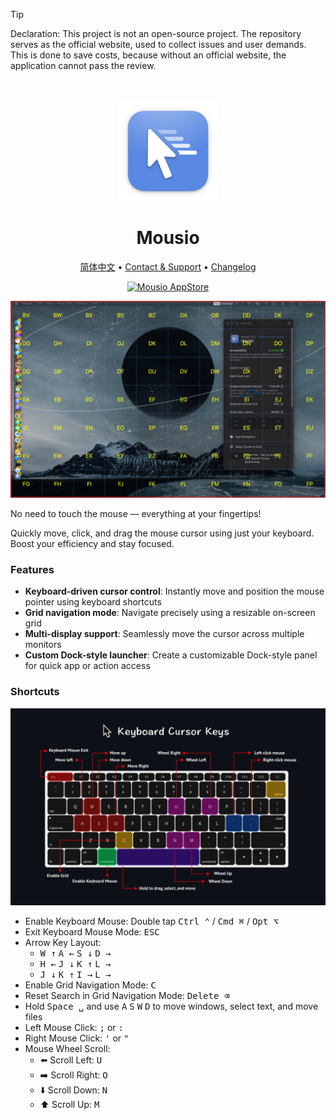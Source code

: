 <!--idoc:ignore:start-->
> [!TIP]
> Declaration: This project is not an open-source project. The repository serves as the official website, used to collect issues and user demands. This is done to save costs, because without an official website, the application cannot pass the review.
<!--idoc:ignore:end-->

<div align="center">
  <br />
  <br />
  <img src="./assets/logo.png" width="160" height="160">
  <h1>
    Mousio
  </h1>
  <!--rehype:style=border: 0;-->
  <p>
    <a href="./README.zh.md">简体中文</a> • 
    <a target="_blank" href="https://github.com/jaywcjlove/mousio/issues/new?template=bug_report.yml">Contact & Support</a> • 
    <a href="./CHANGELOG.md">Changelog</a>
  </p>
  <p>
    <a target="_blank" href="https://apps.apple.com/app/Mousio/6746747327" title="Mousio for macOS">
      <img alt="Mousio AppStore" src="https://jaywcjlove.github.io/sb/download/macos.svg" height="51">
    </a>
  </p>
</div>

![Mousio 1](./assets/screenshots-1.png)

No need to touch the mouse — everything at your fingertips!

Quickly move, click, and drag the mouse cursor using just your keyboard. Boost your efficiency and stay focused.

### Features

- **Keyboard-driven cursor control**: Instantly move and position the mouse pointer using keyboard shortcuts  
- **Grid navigation mode**: Navigate precisely using a resizable on-screen grid  
- **Multi-display support**: Seamlessly move the cursor across multiple monitors  
- **Custom Dock-style launcher**: Create a customizable Dock-style panel for quick app or action access  

### Shortcuts

![Mousio 2](./assets/screenshots-2.png)

- Enable Keyboard Mouse: Double tap <kbd>Ctrl ⌃</kbd> / <kbd>Cmd ⌘</kbd> / <kbd>Opt ⌥</kbd>
- Exit Keyboard Mouse Mode: <kbd>ESC</kbd>
- Arrow Key Layout:
  - <kbd>W ↑</kbd> <kbd>A ←</kbd> <kbd>S ↓</kbd> <kbd>D →</kbd>
  - <kbd>H ←</kbd> <kbd>J ↓</kbd> <kbd>K ↑</kbd> <kbd>L →</kbd>
  - <kbd>J ↓</kbd> <kbd>K ↑</kbd> <kbd>I →</kbd> <kbd>L →</kbd>
- Enable Grid Navigation Mode: <kbd>C</kbd>
- Reset Search in Grid Navigation Mode: <kbd>Delete ⌫</kbd>
- Hold <kbd>Space ␣</kbd> and use <kbd>A</kbd> <kbd>S</kbd> <kbd>W</kbd> <kbd>D</kbd> to move windows, select text, and move files
- Left Mouse Click: <kbd>;</kbd> or <kbd>:</kbd>
- Right Mouse Click: <kbd>'</kbd> or <kbd>"</kbd>
- Mouse Wheel Scroll:
  - ⬅️ Scroll Left: <kbd>U</kbd>
  - ➡️ Scroll Right: <kbd>O</kbd>
  - ⬇️ Scroll Down: <kbd>N</kbd>
  - ⬆️ Scroll Up: <kbd>M</kbd>